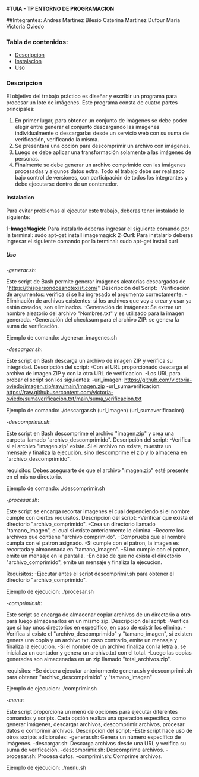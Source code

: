 #**TUIA - TP ENTORNO DE PROGRAMACION**

##Integrantes:
Andres Martinez Bilesio
Caterina Martinez Dufour
Maria Victoria Oviedo

### Tabla de contenidos:
- [Descripcion](#Descripcion)
- [Instalacion](#Instalacion)
- [Uso](#Uso)

### Descripcion
El objetivo del trabajo práctico es diseñar y escribir un programa para 
procesar un lote de imágenes. 
Este programa consta de cuatro partes principales:
1. En primer lugar, para obtener un conjunto de imágenes se debe poder
elegir entre generar el conjunto descargando las imágenes individualmente o
descargarlas desde un servicio web con su suma de verificación, verificando
la misma.
2. Se presentará una opción para descomprimir un archivo con imágenes.
3. Luego se debe aplicar una transformación solamente a las imágenes de
personas.
4. Finalmente se debe generar un archivo comprimido con las imágenes
procesadas y algunos datos extra.
Todo el trabajo debe ser realizado bajo control de versiones, con participación
de todos los integrantes y debe ejecutarse dentro de un contenedor.

#### Instalacion
Para evitar problemas al ejecutar este trabajo, deberas tener instalado lo
siguiente:

1-**ImageMagick**:
Para instalarlo deberas ingresar el siguiente comando por la terminal:
sudo apt-get install imagemagick
2-**Curl**:
Para instalarlo deberas ingresar el siguiente comando por la terminal:
sudo apt-get install curl

##### Uso
-*generar.sh*:

Este script de Bash permite generar imágenes aleatorias descargadas de "https://thispersondoesnotexist.com/"
Descripción del Script:
-Verificación de argumentos: verifica si se ha ingresado el argumento correctamente.
-Eliminación de archivos existentes: si los archivos que voy a crear y usar ya están creados, son eliminados.
-Generación de imágenes: Se extrae un nombre aleatorio del archivo "Nombres.txt" y es utilizado para la imagen generada.
-Generación del checksum para el archivo ZIP: se genera la suma de verificación.

Ejemplo de comando: ./generar_imagenes.sh <cantidad>

-*descargar.sh*:

Este script en Bash descarga un archivo de imagen ZIP y verifica su integridad.
Descripción del script:
-Con el URL proporcionado descarga el archivo de imagen ZIP y con la otra URL de verificacion.
-Los URL para probar el script son los siguientes:
-url_imagen: https://github.com/victoria-oviedo/imagen.zip/raw/main/imagen.zip
-url_sumaverificacion: https://raw.githubusercontent.com/victoria-oviedo/sumaverificacion.txt/main/suma_verificacion.txt

Ejemplo de comando: ./descargar.sh (url_imagen) (url_sumaverificacion)

-*descomprimir.sh*:

Este script en Bash descomprime el archivo "imagen.zip" y crea una carpeta llamado "archivo_descomprimido".
Descripción del script:
-Verifica si el archivo "imagen.zip" existe. Si el archivo no existe, muestra un mensaje y finaliza la ejecución. sino descomprime el zip y lo almacena en "archivo_descomprimido".

requisitos:
Debes asegurarte de que el archivo "imagen.zip" esté presente en el mismo directorio.

Ejemplo de comando:  ./descomprimir.sh

-*procesar.sh*:

Este script se encarga recortar imagenes el cual dependiendo si el nombre cumple con ciertos requisitos.
Descripcion del script:
-Verificar que exista el directorio "archivo_comprimido".
-Crea un directorio llamado "tamano_imagen", el cual si existe anteriormente lo elimina.
-Recorre los archivos que contiene "archivo comprimido".
-Comprueba que el nombre cumpla con el patron asignado.
-Si cumple con el patron, la imagen es recortada y almacenada en "tamano_imagen".
-Si no cumple con el patron, emite un mensaje en la pantalla.
-En caso de que no exista el directorio "archivo_comprimido", emite un mensaje y finaliza la ejecucion.

Requisitos:
-Ejecutar antes el script descomprimir.sh para obtener el directorio "archivo_comprimido".

Ejemplo de ejecucion: ./procesar.sh

-*comprimir.sh*:

Este script se encarga de almacenar copiar archivos de un directorio a otro para luego almacenarlos en un mismo zip.
Descripcion del script:
-Verifica que si hay unos directorios en especifico, en caso de existir los elimina.
-Verifica si existe el "archivo_descomprimido" y "tamano_imagen", si existen genera una copia y un archivo.txt. caso contrario, emite un mensaje y finaliza la ejecucion.
-Si el nombre de un archivo finaliza con la letra a, se inicializa un contador y genera un archivo.txt con el total.
-Luego las copias generadas son almacenadas en un zip llamado "total_archivos.zip".

requisitos:
-Se debera ejecutar anteriormente generar.sh y descomprimir.sh para obtener "archivo_descomprimido" y "tamano_imagen"

Ejemplo de ejecucion: ./comprimir.sh

-*menu*:

Este script proporciona un menú de opciones para ejecutar diferentes comandos y scripts. 
Cada opción realiza una operación específica, como generar imágenes, descargar archivos, descomprimir archivos, procesar datos o comprimir archivos.
Descripcion del script:
-Este script hace uso de otros scripts adicionales:
-generar.sh: Genera un número específico de imágenes. 
-descargar.sh: Descarga archivos desde una URL y verifica su suma de verificación. 
-descomprimir.sh: Descomprime archivos. 
-procesar.sh: Procesa datos. 
-comprimir.sh: Comprime archivos.

Ejemplo de ejecucion: ./menu.sh
